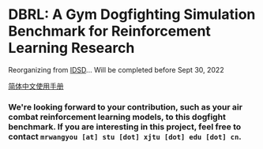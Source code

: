 # DBRL: A Gym Dogfighting Simulation Benchmark for Reinforcement Learning Research

Reorganizing from [IDSD](https://github.com/mrwangyou/IDSD)... Will be completed before Sept 30, 2022

[简体中文使用手册](doc/QuickStart_zh.md)

### We're looking forward to your contribution, such as your air combat reinforcement learning models, to this dogfight benchmark. If you are interesting in this project, feel free to contact `mrwangyou [at] stu [dot] xjtu [dot] edu [dot] cn`.
